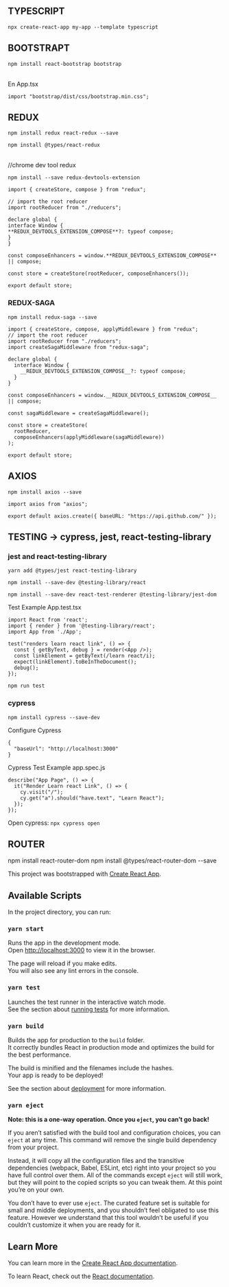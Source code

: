## TYPESCRIPT

`npx create-react-app my-app --template typescript`

## BOOTSTRAPT

`npm install react-bootstrap bootstrap`

<br />
En App.tsx

`import "bootstrap/dist/css/bootstrap.min.css";`

## REDUX

`npm install redux react-redux --save`

`npm install @types/react-redux`

<br />
//chrome dev tool redux

`npm install --save redux-devtools-extension`

```
import { createStore, compose } from "redux";

// import the root reducer
import rootReducer from "./reducers";

declare global {
interface Window {
**REDUX_DEVTOOLS_EXTENSION_COMPOSE**?: typeof compose;
}
}

const composeEnhancers = window.**REDUX_DEVTOOLS_EXTENSION_COMPOSE** || compose;

const store = createStore(rootReducer, composeEnhancers());

export default store;
```

### REDUX-SAGA

`npm install redux-saga --save`

```
import { createStore, compose, applyMiddleware } from "redux";
// import the root reducer
import rootReducer from "./reducers";
import createSagaMiddleware from "redux-saga";

declare global {
  interface Window {
    __REDUX_DEVTOOLS_EXTENSION_COMPOSE__?: typeof compose;
  }
}

const composeEnhancers = window.__REDUX_DEVTOOLS_EXTENSION_COMPOSE__ || compose;

const sagaMiddleware = createSagaMiddleware();

const store = createStore(
  rootReducer,
  composeEnhancers(applyMiddleware(sagaMiddleware))
);

export default store;
```

## AXIOS

`npm install axios --save`

```
import axios from "axios";

export default axios.create({ baseURL: "https://api.github.com/" });

```

## TESTING -> cypress, jest, react-testing-library

### jest and react-testing-library

`yarn add @types/jest react-testing-library`

`npm install --save-dev @testing-library/react`

`npm install --save-dev react-test-renderer @testing-library/jest-dom`

Test Example App.test.tsx

```
import React from 'react';
import { render } from '@testing-library/react';
import App from './App';

test("renders learn react link", () => {
  const { getByText, debug } = render(<App />);
  const linkElement = getByText(/learn react/i);
  expect(linkElement).toBeInTheDocument();
  debug();
});
```

`npm run test`

### cypress

`npm install cypress --save-dev`

Configure Cypress

```
{
  "baseUrl": "http://localhost:3000"
}
```

Cypress Test Example app.spec.js

```
describe("App Page", () => {
  it("Render Learn react Link", () => {
    cy.visit("/");
    cy.get("a").should("have.text", "Learn React");
  });
});
```

Open cypress:
`npx cypress open`

## ROUTER

npm install react-router-dom
npm install @types/react-router-dom --save

This project was bootstrapped with [Create React App](https://github.com/facebook/create-react-app).

## Available Scripts

In the project directory, you can run:

### `yarn start`

Runs the app in the development mode.<br />
Open [http://localhost:3000](http://localhost:3000) to view it in the browser.

The page will reload if you make edits.<br />
You will also see any lint errors in the console.

### `yarn test`

Launches the test runner in the interactive watch mode.<br />
See the section about [running tests](https://facebook.github.io/create-react-app/docs/running-tests) for more information.

### `yarn build`

Builds the app for production to the `build` folder.<br />
It correctly bundles React in production mode and optimizes the build for the best performance.

The build is minified and the filenames include the hashes.<br />
Your app is ready to be deployed!

See the section about [deployment](https://facebook.github.io/create-react-app/docs/deployment) for more information.

### `yarn eject`

**Note: this is a one-way operation. Once you `eject`, you can’t go back!**

If you aren’t satisfied with the build tool and configuration choices, you can `eject` at any time. This command will remove the single build dependency from your project.

Instead, it will copy all the configuration files and the transitive dependencies (webpack, Babel, ESLint, etc) right into your project so you have full control over them. All of the commands except `eject` will still work, but they will point to the copied scripts so you can tweak them. At this point you’re on your own.

You don’t have to ever use `eject`. The curated feature set is suitable for small and middle deployments, and you shouldn’t feel obligated to use this feature. However we understand that this tool wouldn’t be useful if you couldn’t customize it when you are ready for it.

## Learn More

You can learn more in the [Create React App documentation](https://facebook.github.io/create-react-app/docs/getting-started).

To learn React, check out the [React documentation](https://reactjs.org/).
